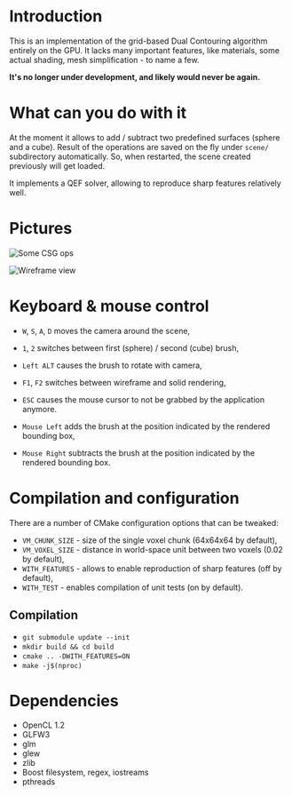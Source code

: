 # Introduction

This is an implementation of the grid-based Dual Contouring algorithm entirely on the GPU. It lacks
many important features, like materials, some actual shading, mesh simplification -
to name a few.

**It's no longer under development, and likely would never be again.**

# What can you do with it

At the moment it allows to add / subtract two predefined surfaces (sphere and a cube). Result of
the operations are saved on the fly under `scene/` subdirectory automatically. So, when restarted,
the scene created previously will get loaded.

It implements a QEF solver, allowing to reproduce sharp features relatively well.

# Pictures

![Some CSG ops](https://github.com/sznaider/volume-modeler/blob/master/solid.png)

![Wireframe view](https://github.com/sznaider/volume-modeler/blob/master/wireframe.png)

# Keyboard & mouse control

- `W`, `S`, `A`, `D` moves the camera around the scene,
- `1`, `2` switches between first (sphere) / second (cube) brush,
- `Left ALT` causes the brush to rotate with camera,
- `F1`, `F2` switches between wireframe and solid rendering,
- `ESC` causes the mouse cursor to not be grabbed by the application anymore.

- `Mouse Left` adds the brush at the position indicated by the rendered bounding box,
- `Mouse Right` subtracts the brush at the position indicated by the rendered bounding box.

# Compilation and configuration

There are a number of CMake configuration options that can be tweaked:
- `VM_CHUNK_SIZE` - size of the single voxel chunk (64x64x64 by default),
- `VM_VOXEL_SIZE` - distance in world-space unit between two voxels (0.02 by default),
- `WITH_FEATURES` - allows to enable reproduction of sharp features (off by default),
- `WITH_TEST` - enables compilation of unit tests (on by default).

## Compilation
- `git submodule update --init`
- `mkdir build && cd build`
- `cmake .. -DWITH_FEATURES=ON`
- `make -j$(nproc)`

# Dependencies
- OpenCL 1.2
- GLFW3
- glm
- glew
- zlib
- Boost filesystem, regex, iostreams
- pthreads
